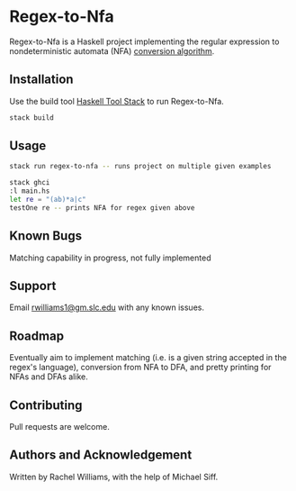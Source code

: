 # Regex-to-Nfa

Regex-to-Nfa is a Haskell project implementing the regular expression to nondeterministic automata (NFA) [conversion algorithm](https://www.geeksforgeeks.org/regular-expression-to-nfa/). 

## Installation

Use the build tool [Haskell Tool Stack](https://docs.haskellstack.org/en/stable/README/) to run Regex-to-Nfa.

```bash
stack build
```

## Usage

```bash
stack run regex-to-nfa -- runs project on multiple given examples

stack ghci
:l main.hs
let re = "(ab)*a|c"
testOne re -- prints NFA for regex given above
```

## Known Bugs

Matching capability in progress, not fully implemented

## Support 

Email rwilliams1@gm.slc.edu with any known issues.

## Roadmap

Eventually aim to implement matching (i.e. is a given string accepted in the regex's language), conversion from NFA to DFA, and pretty printing for NFAs and DFAs alike.

## Contributing

Pull requests are welcome.

## Authors and Acknowledgement

Written by Rachel Williams, with the help of Michael Siff.


